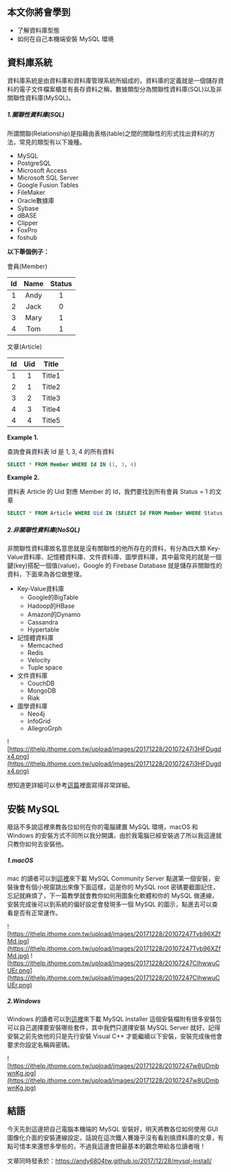 ## 本文你將會學到
- 了解資料庫型態
- 如何在自己本機端安裝 MySQL 環境

## 資料庫系統

資料庫系統是由資料庫和資料庫管理系統所組成的，資料庫的定義就是一個儲存資料的電子文件檔案櫃並有長存資料之稱，數據類型分為關聯性資料庫(SQL)以及非關聯性資料庫(MySQL)。

##### 1.關聯性資料庫(SQL)

所謂關聯(Relationship)是指藉由表格(table)之間的關聯性的形式找出資料的方法，常見的類型有以下幾種。

- MySQL
- PostgreSQL
- Microsoft Access
- Microsoft SQL Server
- Google Fusion Tables
- FileMaker
- Oracle數據庫
- Sybase
- dBASE
- Clipper
- FoxPro
- foshub

**以下舉個例子：**

會員(Member)                   

|Id     |Name   |Status  |
| :---: | :-----: | :----: |
|  1    |  Andy  |       1
|  2    |   Jack  |      0
|  3    |   Mary  |      1
|  4    |  Tom    |      1

文章(Article)

|Id     |Uid  |Title  |
|:---: |:----:| :----: |
|  1    |  1  |   Title1
|  2    |  1  |   Title2
|  3    |  2  |   Title3
|  4    |  3  |   Title4
|  4    |  4  |   Title5

**Example 1.** 

查詢會員資料表 Id 是 1, 3, 4 的所有資料

```sql
SELECT * FROM Member WHERE Id IN (1, 3, 4)
```
**Example 2.**

資料表 Article 的 Uid 對應 Member 的 Id，我們要找到所有會員 Status = 1 的文章

```sql
SELECT * FROM Article WHERE Uid IN (SELECT Id FROM Member WHERE Status = 1)
```

##### 2.非關聯性資料庫(NoSQL)

非關聯性資料庫故名意思就是沒有關聯性的他所存在的資料，有分為四大類 Key-Value資料庫、記憶體資料庫、文件資料庫、圖學資料庫，其中最常見的就是一個鍵(key)搭配一個值(value)，Google 的 Firebase Database 就是儲存非關聯性的資料，下面來為各位做整理。

- Key-Value資料庫
  - Google的BigTable
  - Hadoop的HBase
  - Amazon的Dynamo
  - Cassandra
  - Hypertable
- 記憶體資料庫
  - Memcached
  - Redis
  - Velocity
  - Tuple space
- 文件資料庫
  - CouchDB
  - MongoDB
  - Riak
- 圖學資料庫
  - Neo4j
  - InfoGrid
  - AllegroGrph

![https://ithelp.ithome.com.tw/upload/images/20171228/20107247i3HFDugdx4.png](https://ithelp.ithome.com.tw/upload/images/20171228/20107247i3HFDugdx4.png)

想知道更詳細可以參考[這篇](https://www.ithome.com.tw/news/92507)裡面寫得非常詳細。

## 安裝 MySQL

廢話不多說這裡來教各位如何在你的電腦建置 MySQL 環境，macOS 和 Windows 的安裝方式不同所以我分開講，由於我電腦已經安裝過了所以我這邊就只教你如何去安裝他。

##### 1.macOS

mac 的讀者可以到[這裡](https://dev.mysql.com/downloads/mysql/)來下載 MySQL Community Server 點選第一個安裝，安裝後會有個小視窗跳出來像下面這樣，這是你的 MySQL root 密碼要截圖記住，忘記就麻煩了，下一篇教學就會教你如何用圖象化軟體和你的 MySQL 做連線，安裝完成後可以到系統的偏好設定會發現多一個 MySQL 的圖示，點進去可以查看是否有正常運作。

![https://ithelp.ithome.com.tw/upload/images/20171228/20107247Tvb96XZfMd.jpg](https://ithelp.ithome.com.tw/upload/images/20171228/20107247Tvb96XZfMd.jpg)
![https://ithelp.ithome.com.tw/upload/images/20171228/20107247ClhwwuCUEr.png](https://ithelp.ithome.com.tw/upload/images/20171228/20107247ClhwwuCUEr.png)

##### 2.Windows

Windows 的讀者可以到[這裡](https://dev.mysql.com/downloads/windows/installer/)來下載 MySQL Installer 這個安裝檔附有很多安裝包可以自己選擇要安裝哪些套件，其中我們只選擇安裝 MySQL Server 就好，記得安裝之前先依他的只是先行安裝 Visual C++ 才能繼續以下安裝，安裝完成後他會要求你設定名稱與密碼。

![https://ithelp.ithome.com.tw/upload/images/20171228/20107247w8UDmbwnKg.jpg](https://ithelp.ithome.com.tw/upload/images/20171228/20107247w8UDmbwnKg.jpg)

## 結語
今天先到這邊把自己電腦本機端的 MySQL 安裝好，明天將教各位如何使用 GUI 圖像化介面的安裝連線設定，話說在這次鐵人賽幾乎沒有看到搞資料庫的文章，有點可惜本來還想多學些的，不過我這邊會把最基本的觀念帶給各位讀者哦！

文章同時發表於：https://andy6804tw.github.io/2017/12/28/mysql-install/
